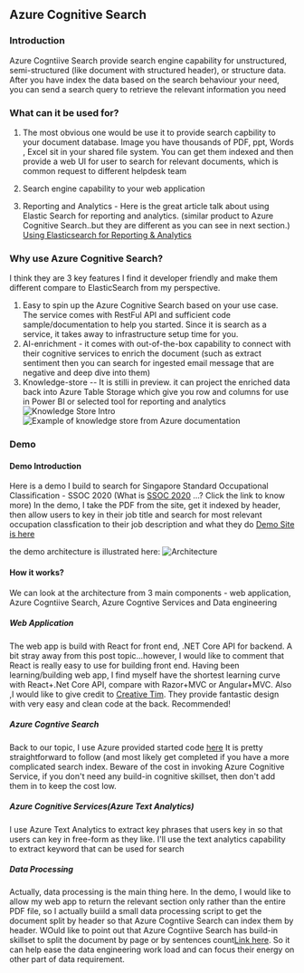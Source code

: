 ## Azure Cognitive Search

### Introduction
Azure Cogntiive Search provide search engine capability for unstructured, semi-structured (like document with structured header), or structure data. 
After you have index the data based on the search behaviour your need, you can send a search query to retrieve the relevant information you need


### What can it be used for?
1. The most obvious one would be use it to provide search capbility to your document database. Image you have thousands of PDF, ppt, Words , Excel sit in your shared file system.
You can get them indexed and then provide a web UI for user to search for relevant documents, which is common request to different helpdesk team

2. Search engine capability to your web application

3. Reporting and Analytics - 
   Here is the great article talk about using Elastic Search for reporting and analytics. (similar product to Azure Cognitive Search..but they are different as you can see in next section.)
   [Using Elasticsearch for Reporting & Analytics](https://medium.com/engineering-tyroo/using-elasticsearch-for-reporting-analytics-3bb1d7c84c19#:~:text=Our%20Implementation%20of%20Elasticsearch%20for%20Reporting%20and%20Analytics&text=Elasticsearch%20is%20a%20search%20engine,and%20schema%2Dfree%20JSON%20documents.)
   
### Why use Azure Cognitive Search?
I think they are 3 key features I find it developer friendly and make them different compare to ElasticSearch from my perspective.
1. Easy to spin up the Azure Cognitive Search based on your use case. The service comes with RestFul API and sufficient code sample/documentation to help you started.
 Since it is search as a service, it takes away to infrastructure setup time for you.
2. AI-enrichment - it comes with out-of-the-box capability to connect with their cognitive services to enrich the document (such as extract sentiment then you can search for ingested email message that are negative and deep dive into them)
3. Knowledge-store -- It is stilli in preview. it can project the enriched data back into Azure Table Storage which give you row and columns for use in Power BI or selected tool for reporting and analytics
![Knowledge Store Intro](https://docs.microsoft.com/en-us/azure/search/knowledge-store-concept-intro)
![Example of knowledge store from Azure documentation](https://docs.microsoft.com/en-us/azure/search/media/knowledge-store-view-storage-explorer/storage-explorer-tables.png)


### Demo
#### Demo Introduction
Here is a demo I build to search for Singapore Standard Occupational Classification - SSOC 2020 (What is [SSOC 2020](https://www.singstat.gov.sg/standards/standards-and-classifications/ssoc) ...? Click the link to know more)
In the demo, I take the PDF from the site, get it indexed by header, then allow users to key in their job title and search for most relevant occupation classfication to their job description and what they do
[Demo Site is here](https://adminportal20200629141308.azurewebsites.net/admin/cognitive-search)

the demo architecture is illustrated here:
![Architecture](https://adminportal20200629141308.azurewebsites.net/static/media/CogSearchAppArchitecture.3f17ad2f.JPG)

#### How it works?
We can look at the architecture from 3 main components - web application, Azure Cogntiive Search, Azure Cogntive Services and Data engineering

##### Web Application
The web app is build with React for front end, .NET Core API for backend. A bit stray away from this post topic...however, I would like to comment that React is really easy to use for building front end. Having been learning/building web app, I find myself have the shortest learning curve with React+.Net Core API, compare with Razor+MVC or Angular+MVC.
Also ,I would like to give credit to [Creative Tim](https://www.creative-tim.com/). They provide fantastic design with very easy and clean code at the back. Recommended!

##### Azure Cogntive Search
Back to our topic, I use Azure provided started code [here](https://docs.microsoft.com/en-us/samples/azure-samples/azure-search-python-samples/python-tutorial-cognitive-search/)
It is pretty straightforward to follow (and most likely get completed if you have a more complicated search index.
Beware of the cost in invoking Azure Cognitive Service, if you don't need any build-in cognitive skillset, then don't add them in to keep the cost low.

##### Azure Cognitive Services(Azure Text Analytics)
I use Azure Text Analytics to extract key phrases that users key in so that users can key in free-form as they like. I'll use the text analytics capability to extract keyword that can be used for search

##### Data Processing
Actually, data processing is the main thing here. In the demo, I would like to allow my web app to return the relevant section only rather than the entire PDF file, so I actually buiild a small data processing script to get the document split by header so that Azure Cogntiive Search can index them by header.
WOuld like to point out that Azure Cogntiive Search has build-in skillset to split the document by page or by sentences count[Link here](https://docs.microsoft.com/en-us/azure/search/cognitive-search-skill-textsplit). So it can help ease the data engineering work load and can focus their energy on other part of data requirement.


